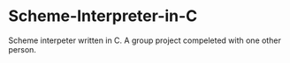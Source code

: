 # Scheme-Interpreter-in-C
Scheme interpeter written in C. A group project compeleted with one other person.
